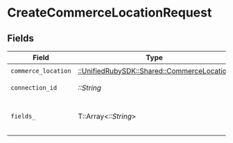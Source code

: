 # CreateCommerceLocationRequest


## Fields

| Field                                                                                 | Type                                                                                  | Required                                                                              | Description                                                                           |
| ------------------------------------------------------------------------------------- | ------------------------------------------------------------------------------------- | ------------------------------------------------------------------------------------- | ------------------------------------------------------------------------------------- |
| `commerce_location`                                                                   | [::UnifiedRubySDK::Shared::CommerceLocation](../../models/shared/commercelocation.md) | :heavy_check_mark:                                                                    | N/A                                                                                   |
| `connection_id`                                                                       | *::String*                                                                            | :heavy_check_mark:                                                                    | ID of the connection                                                                  |
| `fields_`                                                                             | T::Array<*::String*>                                                                  | :heavy_minus_sign:                                                                    | Comma-delimited fields to return                                                      |